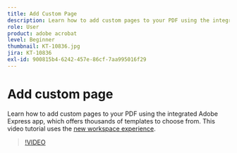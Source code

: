 ```yaml
---
title: Add Custom Page
description: Learn how to add custom pages to your PDF using the integrated Adobe Express app
role: User
product: adobe acrobat
level: Beginner
thumbnail: KT-10836.jpg
jira: KT-10836
exl-id: 900815b4-6242-457e-86cf-7aa995016f29
---
```

# Add custom page

Learn how to add custom pages to your PDF using the integrated Adobe Express app, which offers thousands of templates to choose from. This video tutorial uses the [new workspace experience](new-workspace.md).

>[!VIDEO](https://video.tv.adobe.com/v/347331?quality=12&learn=on&hidetitle=true)
